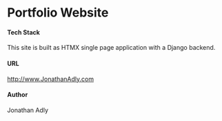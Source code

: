 # Portfolio Website


#### Tech Stack
This site is built as HTMX single page application with a Django backend.

#### URL
http://www.JonathanAdly.com

#### Author
Jonathan Adly